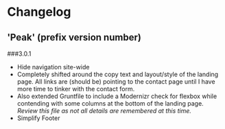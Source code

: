 # Changelog

## 'Peak' (prefix version number)

###3.0.1
- Hide navigation site-wide
- Completely shifted around the copy text and layout/style of the landing page. All links are (should be) pointing to the contact page until I have more time to tinker with the contact form.
-	Also extended Gruntfile to include a Modernizr check for flexbox while contending with some columns at the bottom of the landing page. *Review this file as not all details are remembered at this time.*
- Simplify Footer
